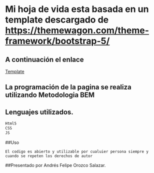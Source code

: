 # Mi hoja de vida esta basada en un template descargado de https://themewagon.com/theme-framework/bootstrap-5/

## A continuación el enlace
[Template](https://themewagon.com/theme-framework/bootstrap-5/)

## La programación de la pagina se realiza utilizando Metodologia BEM

## Lenguajes utilizados.

```bash
Html5
CSS
JS
```

##Uso

```
El codigo es abierto y utilizable por cualuier persona siempre y cuando se repeten los derechos de autor

```

##Presentado por Andrés Felipe Orozco Salazar.